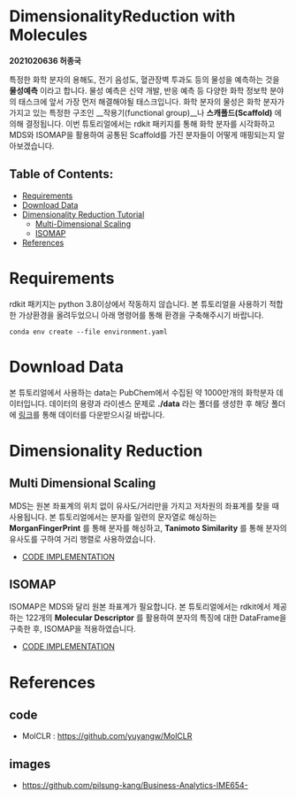 # DimensionalityReduction with Molecules
__2021020636 허종국__

특정한 화학 분자의 용해도, 전기 음성도, 혈관장벽 투과도 등의 물성을 예측하는 것을 __물성예측__ 이라고 합니다. 물성 예측은 신약 개발, 반응 예측 등 다양한 화학 정보학 분야의 태스크에 앞서 가장 먼저 해결해야될 태스크입니다. 화학 분자의 물성은 화학 분자가 가지고 있는 특정한 구조인 __작용기(functional group)__나 __스캐폴드(Scaffold)__ 에 의해 결정됩니다. 이번 튜토리얼에서는 rdkit 패키지를 통해 화학 분자를 시각화하고 MDS와 ISOMAP을 활용하여 공통된 Scaffold를 가진 분자들이 어떻게 매핑되는지 알아보겠습니다.

## Table of Contents:
- [Requirements](#requirements)
- [Download Data](#download-data)
- [Dimensionality Reduction Tutorial](#dimensionality-reduction-tutorial)
  * [Multi-Dimensional Scaling](#multi-dimensional-scaling)
  * [ISOMAP](#isomap)
- [References](#references)

# Requirements
rdkit 패키지는 python 3.8이상에서 작동하지 않습니다. 본 튜토리얼을 사용하기 적합한 가상환경을 올려두었으니 아래 명령어를 통해 환경을 구축해주시기 바랍니다.

```
conda env create --file environment.yaml
```

# Download Data
본 튜토리얼에서 사용하는 data는 PubChem에서 수집된 약 1000만개의 화학분자 데이터입니다. 데이터의 용량과 라이센스 문제로 __./data__ 라는 폴더를 생성한 후 해당 폴더에 [링크](https://drive.google.com/file/d/1aDtN6Qqddwwn2x612kWz9g0xQcuAtzDE/view)를 통해 데이터를 다운받으시길 바랍니다. 

# Dimensionality Reduction

## Multi Dimensional Scaling
MDS는 원본 좌표계의 위치 없이 유사도/거리만을 가지고 저차원의 좌표계를 찾을 때 사용됩니다. 본 튜토리얼에서는 분자를 일련의 문자열로 해싱하는 __MorganFingerPrint__ 를 통해 분자를 해싱하고, __Tanimoto Similarity__ 를 통해 분자의 유사도를 구하여 거리 행렬로 사용하였습니다.
- [CODE IMPLEMENTATION](https://github.com/JongKook-Heo/DimensionalityReduction/blob/main/1.Multi%20Dimensional%20Scaling.ipynb)

## ISOMAP
ISOMAP은 MDS와 달리 원본 좌표계가 필요합니다. 본 튜토리얼에서는 rdkit에서 제공하는 122개의 __Molecular Descriptor__ 를 활용하여 분자의 특징에 대한 DataFrame을 구축한 후, ISOMAP을 적용하였습니다.
- [CODE IMPLEMENTATION](https://github.com/JongKook-Heo/DimensionalityReduction/blob/main/2.ISOMAP.ipynb)

# References
## code
- MolCLR : https://github.com/yuyangw/MolCLR
## images
- https://github.com/pilsung-kang/Business-Analytics-IME654-
